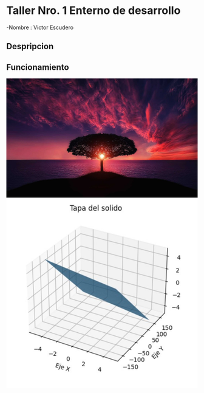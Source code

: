# Taller Nro. 1 Enterno de desarrollo

-Nombre : Victor Escudero


## Despripcion

## Funcionamiento

![](img/Arbol.jpg)
![](img/tapa.jpg)

